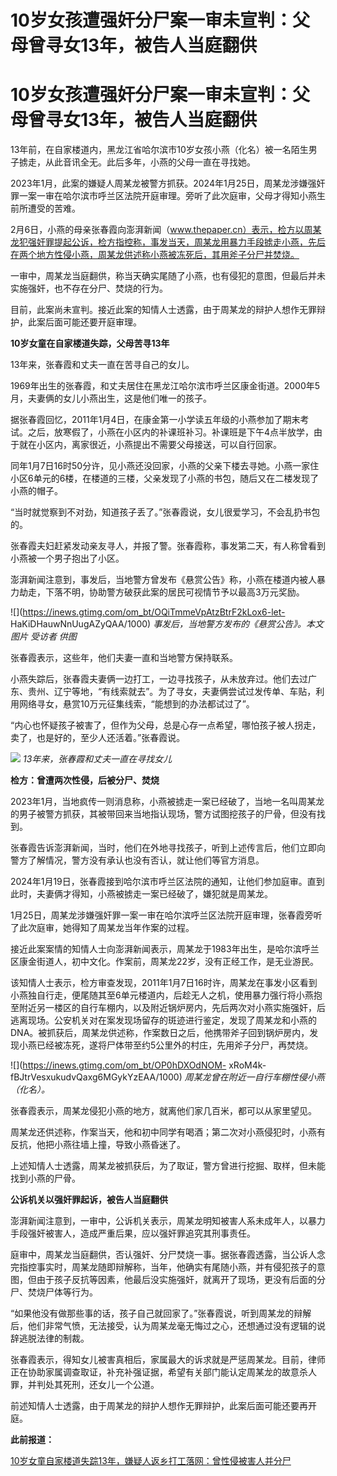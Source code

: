 # 10岁女孩遭强奸分尸案一审未宣判：父母曾寻女13年，被告人当庭翻供

# 10岁女孩遭强奸分尸案一审未宣判：父母曾寻女13年，被告人当庭翻供

13年前，在自家楼道内，黑龙江省哈尔滨市10岁女孩小燕（化名）被一名陌生男子掳走，从此音讯全无。此后多年，小燕的父母一直在寻找她。

2023年1月，此案的嫌疑人周某龙被警方抓获。2024年1月25日，周某龙涉嫌强奸罪一案一审在哈尔滨市呼兰区法院开庭审理。旁听了此次庭审，父母才得知小燕生前所遭受的苦难。

2月6日，小燕的母亲张春霞向澎湃新闻（www.thepaper.cn）表示，检方以周某龙犯强奸罪提起公诉，检方指控称，事发当天，周某龙用暴力手段掳走小燕，先后在两个地方性侵小燕，周某龙供述称小燕被冻死后，其用斧子分尸并焚烧。

一审中，周某龙当庭翻供，称当天确实尾随了小燕，也有侵犯的意图，但最后并未实施强奸，也不存在分尸、焚烧的行为。

目前，此案尚未宣判。接近此案的知情人士透露，由于周某龙的辩护人想作无罪辩护，此案后面可能还要开庭审理。

**10岁女童在自家楼道失踪，父母苦寻13年**

13年来，张春霞和丈夫一直在苦寻自己的女儿。

1969年出生的张春霞，和丈夫居住在黑龙江哈尔滨市呼兰区康金街道。2000年5月，夫妻俩的女儿小燕出生，这是他们唯一的孩子。

据张春霞回忆，2011年1月4日，在康金第一小学读五年级的小燕参加了期末考试。之后，放寒假了，小燕在小区内的补课班补习。补课班是下午4点半放学，由于就在小区内，离家很近，小燕提出不需要父母接送，可以自行回家。

同年1月7日16时50分许，见小燕还没回家，小燕的父亲下楼去寻她。小燕一家住小区6单元的6楼，在楼道的三楼，父亲发现了小燕的书包，随后又在二楼发现了小燕的帽子。

“当时就觉察到不对劲，知道孩子丢了。”张春霞说，女儿很爱学习，不会乱扔书包的。

张春霞夫妇赶紧发动亲友寻人，并报了警。张春霞称，事发第二天，有人称曾看到小燕被一个男子抱出了小区。

澎湃新闻注意到，事发后，当地警方曾发布《悬赏公告》称，小燕在楼道内被人暴力劫走，下落不明，协助警方破获此案的居民可视情节予以最高3万元奖励。

![](https://inews.gtimg.com/om_bt/OQiTmmeVpAtzBtrF2kLox6-let-
HaKiDHauwNnUugAZyQAA/1000) _事发后，当地警方发布的《悬赏公告》。本文图片 受访者 供图_

张春霞表示，这些年，他们夫妻一直和当地警方保持联系。

小燕失踪后，张春霞夫妻俩一边打工，一边寻找孩子，从未放弃过。他们去过广东、贵州、辽宁等地，“有线索就去”。为了寻女，夫妻俩尝试过发传单、车贴，利用网络寻女，悬赏10万元征集线索，“能想到的办法都试过了”。

“内心也怀疑孩子被害了，但作为父母，总是心存一点希望，哪怕孩子被人拐走，卖了，也是好的，至少人还活着。”张春霞说。

![](https://inews.gtimg.com/om_bt/O9ebCLPE60nEbwhjB6xc5vse_Hwruc3RrFsj8QWuk8cS8AA/1000)
_13年来，张春霞和丈夫一直在寻找女儿_

**检方：曾遭两次性侵，后被分尸、焚烧**

2023年1月，当地疯传一则消息称，小燕被掳走一案已经破了，当地一名叫周某龙的男子被警方抓获，其被带回来当地指认现场，警方试图挖孩子的尸骨，但没有找到。

张春霞告诉澎湃新闻，当时，他们在外地寻找孩子，听到上述传言后，他们立即向警方了解情况，警方没有承认也没有否认，就让他们等官方消息。

2024年1月19日，张春霞接到哈尔滨市呼兰区法院的通知，让他们参加庭审。直到此时，夫妻俩才得知，小燕被掳走一案已经破了，嫌犯就是周某龙。

1月25日，周某龙涉嫌强奸罪一案一审在哈尔滨呼兰区法院开庭审理，张春霞旁听了此次庭审，她得知了周某龙当年作案的过程。

接近此案案情的知情人士向澎湃新闻表示，周某龙于1983年出生，是哈尔滨呼兰区康金街道人，初中文化。作案前，周某龙22岁，没有正经工作，是无业游民。

该知情人士表示，检方审查发现，2011年1月7日16时许，周某龙在事发小区看到小燕独自行走，便尾随其至6单元楼道内，后趁无人之机，使用暴力强行将小燕抱至附近另一楼区的自行车棚内，以及附近锅炉房内，先后两次对小燕实施强奸，后逃离现场。公安机关对在案发现场留存的斑迹进行鉴定，发现了周某龙和小燕的DNA。被抓获后，周某龙供述称，作案数日之后，他携带斧子回到锅炉房内，发现小燕已经被冻死，遂将尸体带至约5公里外的村庄，先用斧子分尸，再焚烧。

![](https://inews.gtimg.com/om_bt/OP0hDXOdNOM-
xRoM4k-fBJtrVesxukudvQaxg6MGykYzEAA/1000) _周某龙曾在附近一自行车棚性侵小燕（化名）。_

张春霞表示，周某龙侵犯小燕的地方，就离他们家几百米，都可以从家里望见。

周某龙还供述称，作案当天，他和初中同学有喝酒；第二次对小燕侵犯时，小燕有反抗，他把小燕往墙上撞，导致小燕昏迷了。

上述知情人士透露，周某龙被抓获后，为了取证，警方曾进行挖掘、取样，但未能找到小燕的尸骨。

**公诉机关以强奸罪起诉，被告人当庭翻供**

澎湃新闻注意到，一审中，公诉机关表示，周某龙明知被害人系未成年人，以暴力手段强奸被害人，造成严重后果，应以强奸罪追究其刑事责任。

庭审中，周某龙当庭翻供，否认强奸、分尸焚烧一事。据张春霞透露，当公诉人念完指控事实时，周某龙随即辩解称，当年，他确实有尾随小燕，并有侵犯孩子的意图，但由于孩子反抗等因素，他最后没实施强奸，就离开了现场，更没有后面的分尸、焚烧尸体等行为。

“如果他没有做那些事的话，孩子自己就回家了。”张春霞说，听到周某龙的辩解后，他们非常气愤，无法接受，认为周某龙毫无悔过之心，还想通过没有逻辑的说辞逃脱法律的制裁。

张春霞表示，得知女儿被害真相后，家属最大的诉求就是严惩周某龙。目前，律师正在协助家属调查取证，补充补强证据，希望有关部门能认定周某龙的故意杀人罪，并判处其死刑，还女儿一个公道。

前述知情人士透露，由于周某龙的辩护人想作无罪辩护，此案后面可能还要再开庭。

**此前报道：**

[10岁女童自家楼道失踪13年，嫌疑人返乡打工落网：曾性侵被害人并分尸](https://news.qq.com/rain/a/20240205A08KNN00)

